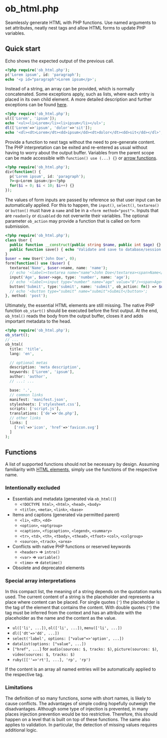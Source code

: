 # ob_html.php
Seamlessly generate HTML with PHP functions. Use named arguments to set attributes, neatly nest tags and allow HTML forms to update PHP variables.

## Quick start
Echo shows the expected output of the previous call.

```php
<?php require('ob_html.php');
p('Lorem ipsum', id: 'paragraph');
echo '<p id="paragraph">Lorem ipsum</p>';
```

Instead of a string, an array can be provided, which is normally concatenated. Some exceptions apply, such as lists, where each entry is placed in its own child element. A more detailed description and further exceptions can be found [here](#special-array-interpretations).

```php
<?php require('ob_html.php');
ul(['Lorem', 'ipsum']);
echo '<ul><li>Lorem</li><li>ipsum</li></ul>';
dl(['Lorem'=>'ipsum', 'dolor'=>'sit']);
echo '<dl><dt>Lorem</dt><dd>ipsum</dd><dt>dolor</dt><dd>sit</dd></dl>';
```

Provide a function to nest tags without the need to pre-generate content. The PHP interpretation can be exited and re-entered as usual without having to worry about the output buffer. Variables from the parent scope can be made accessible with `function() use (...) {}` or [arrow functions](https://www.php.net/manual/en/functions.arrow.php).

```php
<?php require('ob_html.php');
div(function() {
  p('Lorem ipsum', id: 'paragraph');
  ?><p>Lorem ipsum</p><?php
  for($i = 0; $i < 10; $i++) {}
});
```

The values of form inputs are passed by reference so that user input can be automatically applied. For this to happen, the `input()`, `select()`, `textarea()` or `button()` must have a `name` and be in a `<form method="post">`. Inputs that are `readonly` or `disabled` do not overwrite their variables. The optional parameter `ob_action` may provide a function that is called on form submission.

```php
<?php require('ob_html.php');
class User {
  public function __construct(public string $name, public int $age) {}
  public function save() { echo 'Validate and save to database/session'; }
}
$user = new User('John Doe', 0);
form(function() use ($user) {
  textarea('Name', $user->name, name: 'name');
  // echo '<label><textarea name="name">John Doe</textarea><span>Name</span></label>';
  input('Age', $user->age, type: 'number', name: 'age');
  // echo '<label><input type="number" name="age" value="0"/><span>Age</span></label>';
  button('Submit', type:'submit', name: 'submit', ob_action: fn() => $user->save());
  // echo '<button type="submit" name="submit">Submit</button>';
}, method: 'post');
```

Ultimately, the essential HTML elements are still missing. The native PHP function `ob_start()` should be executed before the first output. At the end, `ob_html()` reads the body from the output buffer, closes it and adds important metadata to the head.

```php
<?php require('ob_html.php');
ob_start();
// ...
ob_html(
  title: 'title',
  lang: 'en',

  // optional metas
  description: 'meta description',
  keywords: ['Lorem', 'ipsum'],
  author: 'author',
  // ...: ...

  base: '.',
  // common links
  manifest: 'manifest.json',
  stylesheets: ['stylesheet.css'],
  scripts: ['script.js'],
  translations: ['de'=>'de.php'],
  // other links
  links: [
    ['rel'=>'icon', 'href'=>'favicon.svg']
  ]
);
```

## Functions
A list of supported functions should not be necessary by design. Assuming familiarity with [HTML elements](https://developer.mozilla.org/en-US/docs/Web/HTML/Element), simply use the functions of the respective name.

### Intentionally excluded
* Essentials and metadata (generated via `ob_html()`)
  * `<!DOCTYPE html>`, `<html>`, `<head>`, `<body>`
  * `<title>`, `<meta>`, `<link>`, `<base>`
* Items and captions (generated via permitted parent)
  * `<li>`, `<dt>`, `<dd>`
  * `<option>`, `<optgroup>`
  * `<caption>`, `<figcaption>`, `<legend>`, `<summary>`
  * `<tr>`, `<td>`, `<th>`, `<tbody>`, `<thead>`, `<tfoot>` `<col>`, `<colgroup>`
  * `<source>`, `<track>`, `<area>`
* Conflicts with native PHP functions or reserved keywords
  * `<header>` => `intro()`
  * `<var>` => `variable()`
  * `<time>` => `datetime()`
* Obsolete and deprecated elements

### Special array interpretations
In this compact list, the meaning of a string depends on the quotation marks used. The current content of a string is the placeholder and represents a place where content can be placed. For single quotes (`'`) the placeholder is the tag of the element that contains the content. With double quotes (`"`) the tag must be inferred from the context and has an attribute with the placeholder as the name and the content as the value.

* `ul(['li', ...])`, `ol(['li', ...])`, `menu(['li', ...])`
* `dl(['dt'=>'dd', ...])`
* `select('label', options: ["value"=>'option', ...])`
* `datalist(options: ["value", ...])`
* `["href", ...]` for `audio(sources: $, tracks: $)`, `picture(sources: $)`, `video(sources: $, tracks: $)`
* `ruby([[''=>'rt'], ...], 'rp', 'rp')`

If the content is an array all named entries will be automatically applied to the respective tag.

### Limitations
The definition of so many functions, some with short names, is likely to cause conflicts. The advantages of simple coding hopefully outweigh the disadvantages. Although some type of injection is prevented, in many places injection prevention would be too restrictive. Therefore, this should happen on a level that is built on top of these functions. The same also applies to validation. In particular, the detection of missing values requires additional logic.
